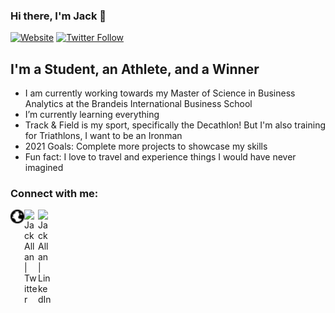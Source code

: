 ### Hi there, I'm Jack 👋

[![Website](https://img.shields.io/website?label=codeSTACKr.com&style=for-the-badge&url=https%3A%2F%2Fcodestackr.com)](https://codestackr.com)
[![Twitter Follow](https://img.shields.io/twitter/follow/codeSTACKr?color=1DA1F2&logo=twitter&style=for-the-badge)](https://twitter.com/intent/follow?original_referer=https%3A%2F%2Fgithub.com%2FcodeSTACKr&screen_name=codeSTACKr)

## I'm a Student, an Athlete, and a Winner

- I am currently working towards my Master of Science in Business Analytics at the Brandeis International Business School
- I’m currently learning everything
- Track & Field is my sport, specifically the Decathlon! But I'm also training for Triathlons, I want to be an Ironman
- 2021 Goals: Complete more projects to showcase my skills
- Fun fact: I love to travel and experience things I would have never imagined

### Connect with me:

[<img align="left" alt="codeSTACKr.com" width="22px" src="https://raw.githubusercontent.com/iconic/open-iconic/master/svg/globe.svg" />][website]
[<img align="left" alt="Jack Allan | Twitter" width="22px" src="https://cdn.jsdelivr.net/npm/simple-icons@v3/icons/twitter.svg" />][twitter]
[<img align="left" alt="Jack Allan | LinkedIn" width="22px" src="https://cdn.jsdelivr.net/npm/simple-icons@v3/icons/linkedin.svg" />][linkedin]

<br />

[website]: www.google.com
[twitter]: https://twitter.com/professionalJA
[linkedin]: https://linkedin.com/in/jacktallan/
